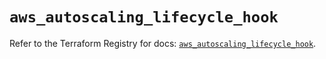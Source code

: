 # `aws_autoscaling_lifecycle_hook`

Refer to the Terraform Registry for docs: [`aws_autoscaling_lifecycle_hook`](https://registry.terraform.io/providers/hashicorp/aws/5.82.1/docs/resources/autoscaling_lifecycle_hook).
